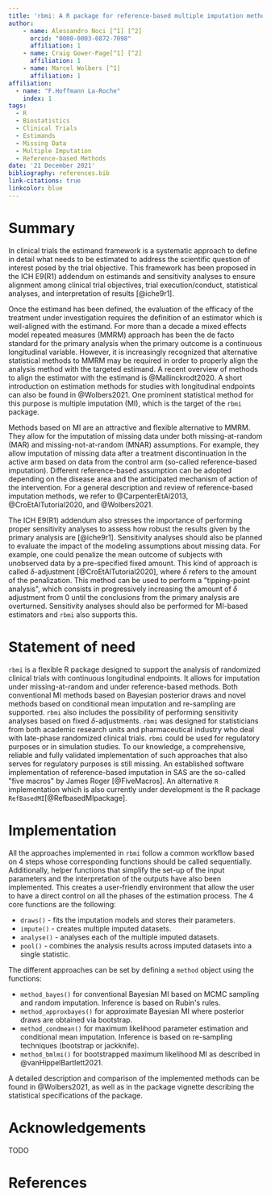 ```yaml
---
title: 'rbmi: A R package for reference-based multiple imputation methods'
author:
    - name: Alessandro Noci [^1] [^2]
      orcid: "0000-0003-0872-7098"
      affiliation: 1
    - name: Craig Gower-Page[^1] [^2]
      affiliation: 1
    - name: Marcel Wolbers [^1]
      affiliation: 1
affiliation:
  - name: "F.Hoffmann La-Roche"
    index: 1
tags:
  - R
  - Biostatistics
  - Clinical Trials
  - Estimands
  - Missing Data
  - Multiple Imputation
  - Reference-based Methods
date: '21 December 2021'
bibliography: references.bib
link-citations: true   
linkcolor: blue
---
```


[^1]: Affiliation: F.Hoffmann La-Roche

[^2]: Co-first authors

# Summary

In clinical trials the estimand framework is a systematic approach to define in detail what needs to be estimated to address the scientific question of interest posed by the trial objective. This framework has been proposed in the ICH E9(R1) addendum on estimands and sensitivity analyses to ensure alignment among clinical trial objectives, trial execution/conduct, statistical analyses, and interpretation of results [@iche9r1].

Once the estimand has been defined, the evaluation of the efficacy of the treatment under investigation requires the definition of an estimator which is well-aligned with the estimand. For more than a decade a mixed effects model repeated measures (MMRM) approach has been the de facto standard for the primary analysis when the primary outcome is a continuous longitudinal variable. However, it is increasingly recognized that alternative statistical methods to MMRM may be required in order to properly align the analysis method with the targeted estimand. A recent overview of methods to align the estimator with the estimand is @Mallinckrodt2020. A short introduction on estimation methods for studies with longitudinal endpoints can also be found in @Wolbers2021. One prominent statistical method for this purpose is multiple imputation (MI), which is the target of the `rbmi` package. 

Methods based on MI are an attractive and flexible alternative to MMRM. They allow for the imputation of missing data under both missing-at-random (MAR) and missing-not-at-random (MNAR) assumptions. For example, they allow imputation of missing data after a treatment discontinuation in the active arm based on data from the control arm (so-called reference-based imputation). Different reference-based assumption can be adopted depending on the disease area and the anticipated mechanism of action of the intervention. For a general description and review of reference-based imputation methods, we refer to @CarpenterEtAl2013, @CroEtAlTutorial2020, and @Wolbers2021.

The ICH E9(R1) addendum also stresses the importance of performing proper sensitivity analyses to assess how robust the results given by the primary analysis are [@iche9r1]. Sensitivity analyses should also be planned to evaluate the impact of the modeling assumptions about missing data. For example, one could penalize the mean outcome of subjects with unobserved data by a pre-specified fixed amount. This kind of approach is called $\delta$-adjustment [@CroEtAlTutorial2020], where $\delta$ refers to the amount of the penalization. This method can be used to perform a "tipping-point analysis", which consists in progressively increasing the amount of $\delta$ adjustment from 0 until the conclusions from the primary analysis are overturned. Sensitivity analyses should also be performed for MI-based estimators and `rbmi` also supports this.

# Statement of need

`rbmi` is a flexible R package designed to support the analysis of randomized clinical trials with continuous longitudinal endpoints. It allows for imputation under missing-at-random and under reference-based methods. Both conventional MI methods based on Bayesian posterior draws and novel methods based on conditional mean imputation and re-sampling are supported. `rbmi` also includes the possibility of performing sensitivity analyses based on fixed $\delta$-adjustments. `rbmi` was designed for statisticians from both academic research units and pharmaceutical industry who deal with late-phase randomized clinical trials. `rbmi` could be used for regulatory purposes or in simulation studies. To our knowledge, a comprehensive, reliable and fully validated implementation of such approaches that also serves for regulatory purposes is still missing. An established software implementation of reference-based imputation in SAS are the so-called "five macros" by James Roger [@FiveMacros]. An alternative `R` implementation which is also currently under development is the R package `RefBasedMI`[@RefbasedMIpackage].

# Implementation

All the approaches implemented in `rbmi` follow a common workflow based on 4 steps whose corresponding functions should be called sequentially. Additionally, helper functions that simplify the set-up of the input parameters and the interpretation of the outputs have also been implemented. This creates a user-friendly environment that allow the user to have a direct control on all the phases of the estimation process. The 4 core functions are the following:

- `draws()` - fits the imputation models and stores their parameters.
- `impute()` - creates multiple imputed datasets.
- `analyse()` - analyses each of the multiple imputed datasets.
- `pool()` - combines the analysis results across imputed datasets into a single statistic.

The different approaches can be set by defining a `method` object using the functions:

- `method_bayes()` for conventional Bayesian MI based on MCMC sampling and random imputation. Inference is based on Rubin's rules.
- `method_approxbayes()` for approximate Bayesian MI where posterior draws are obtained via bootstrap.
- `method_condmean()` for maximum likelihood parameter estimation and conditional mean imputation. Inference is based on re-sampling techniques (bootstrap or jackknife).
- `method_bmlmi()` for bootstrapped maximum likelihood MI as described in @vanHippelBartlett2021.

A detailed description and comparison of the implemented methods can be found in @Wolbers2021, as well as in the package vignette describing the statistical specifications of the package.

# Acknowledgements

TODO

# References
